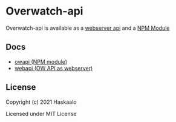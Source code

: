 # Overwatch-api

Overwatch-api is available as a [webserver api](https://github.com/tree/master/packages/webapi) and a [NPM Module](https://npmjs.com/package/owapi)

## Docs

* [owapi (NPM module)](https://github.com/haskaalo/overwatch-api/tree/master/packages/owapi#owapi)
* [webapi (OW API as webserver)](https://github.com/haskaalo/overwatch-api/tree/master/packages/webapi#webapi)

## License

Copyright (c) 2021 Haskaalo

Licensed under MIT License
